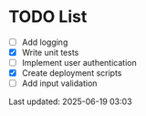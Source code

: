 # TODO List

- [ ] Add logging
- [x] Write unit tests
- [ ] Implement user authentication
- [x] Create deployment scripts
- [ ] Add input validation

Last updated: 2025-06-19 03:03

